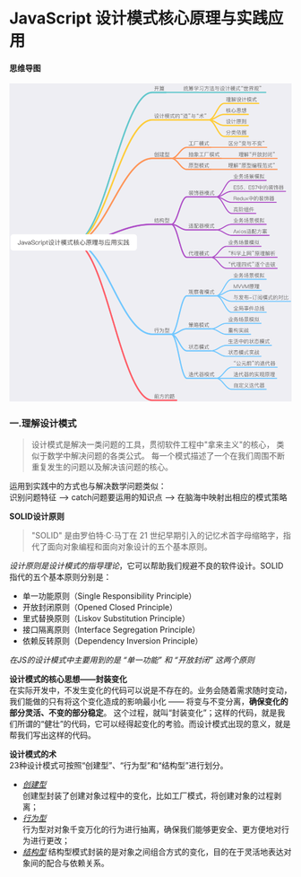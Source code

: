 # JavaScript 设计模式核心原理与实践应用  

#### 思维导图  
<img src="./static/imgae/思维导图.png" width="600">   


### 一.理解设计模式  
>设计模式是解决一类问题的工具，贯彻软件工程中"拿来主义"的核心， 类似于数学中解决问题的各类公式。
每一个模式描述了一个在我们周围不断重复发生的问题以及解决该问题的核心。

运用到实践中的方式也与解决数学问题类似：  
识别问题特征 --\> catch问题要运用的知识点  --\> 在脑海中映射出相应的模式策略  
  

**SOLID设计原则**  
>"SOLID" 是由罗伯特·C·马丁在 21 世纪早期引入的记忆术首字母缩略字，指代了面向对象编程和面向对象设计的五个基本原则。

*设计原则是设计模式的指导理论*，它可以帮助我们规避不良的软件设计。SOLID 指代的五个基本原则分别是：  
- 单一功能原则（Single Responsibility Principle）
- 开放封闭原则（Opened Closed Principle）
- 里式替换原则（Liskov Substitution Principle）
- 接口隔离原则（Interface Segregation Principle）
- 依赖反转原则（Dependency Inversion Principle）  

*在JS的设计模式中主要用到的是 “单一功能” 和 “开放封闭” 这两个原则*

**设计模式的核心思想——封装变化**  
在实际开发中，不发生变化的代码可以说是不存在的。业务会随着需求随时变动，我们能做的只有将这个变化造成的影响最小化 —— 将变与不变分离，**确保变化的部分灵活、不变的部分稳定**。
这个过程，就叫“封装变化”；这样的代码，就是我们所谓的“健壮”的代码，它可以经得起变化的考验。而设计模式出现的意义，就是帮我们写出这样的代码。  


**设计模式的术**  
23种设计模式可按照“创建型”、“行为型”和“结构型”进行划分。  
- *[创建型](https://github.com/Mrlyk/JavaScriptStudy/tree/master/src/Creative)*  
创建型封装了创建对象过程中的变化，比如工厂模式，将创建对象的过程剥离；  
- *[行为型](https://github.com/Mrlyk/JavaScriptStudy/tree/master/src/Behavioral)*  
行为型对对象千变万化的行为进行抽离，确保我们能够更安全、更方便地对行为进行更改；  
- *[结构型](https://github.com/Mrlyk/JavaScriptStudy/tree/master/src/Structural)*
结构型模式封装的是对象之间组合方式的变化，目的在于灵活地表达对象间的配合与依赖关系。  
